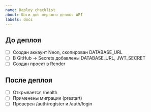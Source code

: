 ```yaml
---
name: Deploy checklist
about: Шаги для первого деплоя API
labels: docs
---
```


## До деплоя
- [ ] Создан аккаунт Neon, скопирован DATABASE_URL
- [ ] В GitHub → Secrets добавлены DATABASE_URL, JWT_SECRET
- [ ] Создан проект в Render

## После деплоя
- [ ] Открывается /health
- [ ] Применены миграции (prestart)
- [ ] Проверен /auth/register и /auth/login
